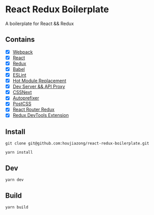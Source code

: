 # React Redux Boilerplate

A boilerplate for React && Redux

## Contains

- [x] [Webpack](https://webpack.github.io)
- [x] [React](https://facebook.github.io/react/)
- [x] [Redux](https://github.com/reactjs/redux)
- [x] [Babel](https://babeljs.io/)
- [x] [ESLint](http://eslint.org/)
- [x] [Hot Module Replacement](https://webpack.github.io/docs/hot-module-replacement.html)
- [x] [Dev Server && API Proxy](https://webpack.github.io/docs/webpack-dev-server.html)
- [x] [CSSNext](http://cssnext.io/)
- [x] [Autoprefixer](https://github.com/postcss/autoprefixer)
- [x] [PostCSS](https://github.com/postcss/postcss)
- [x] [React Router Redux](https://github.com/reactjs/react-router-redux)
- [x] [Redux DevTools Extension](https://github.com/zalmoxisus/redux-devtools-extension)

## Install

`git clone git@github.com:houjiazong/react-redux-boilerplate.git`

`yarn install`

## Dev

`yarn dev`

## Build

`yarn build`

